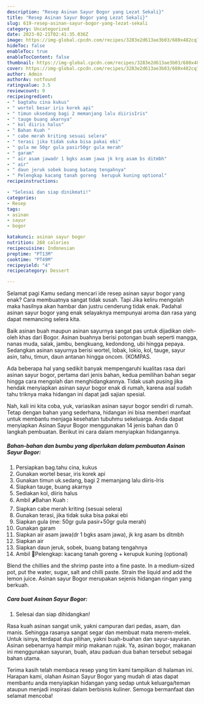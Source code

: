 ```yaml
---
description: "Resep Asinan Sayur Bogor yang Lezat Sekali}"
title: "Resep Asinan Sayur Bogor yang Lezat Sekali}"
slug: 619-resep-asinan-sayur-bogor-yang-lezat-sekali
category: Uncategorized
date: 2023-02-21T02:41:35.036Z
image: https://img-global.cpcdn.com/recipes/3283e2d613ae3b03/680x482cq70/asinan-sayur-bogor-foto-resep-utama.jpg
hideToc: false
enableToc: true
enableTocContent: false
thumbnail: https://img-global.cpcdn.com/recipes/3283e2d613ae3b03/680x482cq70/asinan-sayur-bogor-foto-resep-utama.jpg
cover: https://img-global.cpcdn.com/recipes/3283e2d613ae3b03/680x482cq70/asinan-sayur-bogor-foto-resep-utama.jpg
author: Admin
authorAv: notfound
ratingvalue: 3.5
reviewcount: 9
recipeingredient:
- " bagtahu cina kukus"
- " wortel besar iris korek api"
- " timun uksedang bagi 2 memanjang lalu diirisIris"
- " tauge buang akarnya"
- " kol diiris halus"
- " Bahan Kuah "
- " cabe merah kriting sesuai selera"
- " terasi jika tidak suka bisa pakai ebi"
- " gula me 50gr gula pasir50gr gula merah"
- " garam"
- " air asam jawadr 1 bgks asam jawa jk krg asam bs ditmbh"
- " air"
- " daun jeruk sobek buang batang tengahnya"
- " Pelengkap kacang tanah goreng  kerupuk kuning optional"
recipeinstructions:

- "Selesai dan siap dinikmati!"
categories:
- Resep
tags:
- asinan
- sayur
- bogor

katakunci: asinan sayur bogor 
nutrition: 268 calories
recipecuisine: Indonesian
preptime: "PT13M"
cooktime: "PT49M"
recipeyield: "4"
recipecategory: Dessert

---
```



Selamat pagi Kamu sedang mencari ide resep asinan sayur bogor yang enak? Cara membuatnya sangat tidak susah. Tapi Jika keliru mengolah maka hasilnya akan hambar dan justru cenderung tidak enak. Padahal asinan sayur bogor yang enak selayaknya mempunyai aroma dan rasa yang dapat memancing selera kita.


Baik asinan buah maupun asinan sayurnya sangat pas untuk dijadikan oleh-oleh khas dari Bogor. Asinan buahnya berisi potongan buah seperti mangga, nanas muda, salak, jambu, bengkuang, kedondong, ubi hingga pepaya. Sedangkan asinan sayurnya berisi wortel, lobak, lokio, kol, tauge, sayur asin, tahu, timun, daun antanan hingga oncom. (KOMPAS.

Ada beberapa hal yang sedikit banyak mempengaruhi kualitas rasa dari asinan sayur bogor, pertama dari jenis bahan, kedua pemilihan bahan segar hingga cara mengolah dan menghidangkannya. Tidak usah pusing jika hendak menyiapkan asinan sayur bogor enak di rumah, karena asal sudah tahu triknya maka hidangan ini dapat jadi sajian spesial.


Nah, kali ini kita coba, yuk, variasikan asinan sayur bogor sendiri di rumah. Tetap dengan bahan yang sederhana, hidangan ini bisa memberi manfaat untuk membantu menjaga kesehatan tubuhmu sekeluarga. Anda dapat menyiapkan Asinan Sayur Bogor menggunakan 14 jenis bahan dan 0 langkah pembuatan. Berikut ini cara dalam menyiapkan hidangannya.

<!--inarticleads1-->

##### Bahan-bahan dan bumbu yang diperlukan dalam pembuatan Asinan Sayur Bogor:

1. Persiapkan  bag.tahu cina, kukus
1. Gunakan  wortel besar, iris korek api
1. Gunakan  timun uk.sedang, bagi 2 memanjang lalu diiris-Iris
1. Siapkan  tauge, buang akarnya
1. Sediakan  kol, diiris halus
1. Ambil  🌶️Bahan Kuah :
1. Siapkan  cabe merah kriting (sesuai selera)
1. Gunakan  terasi, jika tidak suka bisa pakai ebi
1. Siapkan  gula (me: 50gr gula pasir+50gr gula merah)
1. Gunakan  garam
1. Siapkan  air asam jawa(dr 1 bgks asam jawa), jk krg asam bs ditmbh
1. Siapkan  air
1. Siapkan  daun jeruk, sobek, buang batang tengahnya
1. Ambil  🥜Pelengkap: kacang tanah goreng + kerupuk kuning (optional)


Blend the chillies and the shrimp paste into a fine paste. In a medium-sized pot, put the water, sugar, salt and chilli paste. Strain the liquid and add the lemon juice. Asinan sayur Bogor merupakan sejenis hidangan ringan yang berkuah. 

<!--inarticleads2-->

##### Cara buat Asinan Sayur Bogor:


1. Selesai dan siap dihidangkan!

Rasa kuah asinan sangat unik, yakni campuran dari pedas, asam, dan manis. Sehingga rasanya sangat segar dan membuat mata merem-melek. Untuk isinya, terdapat dua pilihan, yakni buah-buahan dan sayur-sayuran. Asinan sebenarnya hampir mirip makanan rujak. Ya, asinan bogor, makanan ini menggunakan sayuran, buah, atau paduan dua bahan tersebut sebagai bahan utama. 

Terima kasih telah membaca resep yang tim kami tampilkan di halaman ini. Harapan kami, olahan Asinan Sayur Bogor yang mudah di atas dapat membantu anda menyiapkan hidangan yang sedap untuk keluarga/teman ataupun menjadi inspirasi dalam berbisnis kuliner. Semoga bermanfaat dan selamat mencoba!

